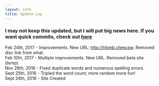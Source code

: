 ```yaml
---
layout: info
title: Update Log
---
```


### I may not keep this updated, but I will put big news here. If you want quick commits, check out [here](https://github.com/Chew/TRBMB-Gen/commits/master)

Feb 24th, 2017 - Improvements. New URL: http://trbmb.chew.pw. Removed disc link from what.<br/>
Feb 10th, 2017 - Multiple improvements. New URL. Removed beta site (temp)<br/>
Nov 28th, 2016 - Fixed duplicate words and numerous spelling errors.<br/>
Sept 25th, 2016 - Tripled the word count, more random more fun!<br/>
Sept 24th, 2016 - Site Created
